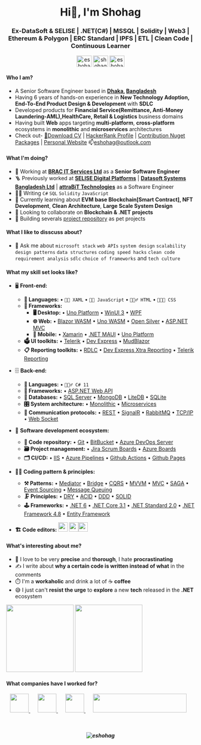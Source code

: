 <h1 align="center">Hi👋, I'm Shohag</h1>
<h3 align="center">Ex-DataSoft & SELISE | .NET(C#) | MSSQL | Solidity | Web3 | Ethereum & Polygon | ERC Standard | IPFS | ETL | Clean Code | Continuous Learner</h3>

<p align="center">
<a href="https://linkedin.com/in/eshohag" target="blank"><img align="center" src="https://cdn.jsdelivr.net/npm/simple-icons@3.0.1/icons/linkedin.svg" alt="eshohag" height="30" width="40" /></a>
<a href="https://fb.com/shohagcse" target="blank"><img align="center" src="https://cdn.jsdelivr.net/npm/simple-icons@3.0.1/icons/facebook.svg" alt="shohagcse" height="30" width="40" /></a>
<a href="https://twitter.com/eshohagbd" target="blank"><img align="center" src="https://cdn.jsdelivr.net/npm/simple-icons@3.0.1/icons/twitter.svg" alt="eshohagbd" height="30" width="40" /></a>
</p>

#### Who I am?
- A Senior Software Engineer based in **[Dhaka](https://en.wikipedia.org/wiki/Dhaka), [Bangladesh](https://en.wikipedia.org/wiki/Bangladesh)** 
- Having 6 years of hands-on experience in **New Technology Adoption, End-To-End Product Design & Development** with **SDLC**
- Developed products for **Financial Service(Remittance, Anti-Money Laundering-AML),HealthCare, Retail & Logistics** business domains
- Having built **Web** apps targeting **multi-platform**, **cross-platform** ecosystems in **monolithic** and **microservices** architectures
- Check out- <a href="https://1drv.ms/u/s!AhfyhcAHalZMauXDhgeD1BZ5Eco?e=OgWwD0" target="_blank">📄Download CV</a> | <a href="https://www.hackerrank.com/eshohag" target="_blank">HackerRank Profile</a> | <a href="https://www.nuget.org/profiles/eshohag" target="_blank">Contribution Nuget Packages</a> | <a href="https://shohag.azurewebsites.net/" target="_blank">Personal Website</a> 📫eshohag@outlook.com

#### What I'm doing?
- 🏢 Working at **[BRAC IT Services Ltd](https://www.bracits.com/)** as a **Senior Software Engineer**
- 🪜 Previously worked at **[SELISE Digital Platforms](http://selise.ch/)** | **[Datasoft Systems Bangladesh Ltd](http://datasoft-bd.com/)** | **[attraBiT Technologies](http://www.attrabit.com/)** as a Software Engineer
- 👨‍💻 Writing `C#` `SQL` `Solidity` `JavaScript`
- 🌱 Currently learning about **EVM base Blockchain[Smart Contract], NFT Development**, **Clean Architecture**, **Large Scale System Design**
- 👯 Looking to collaborate on **Blockchain & .NET projects**
- 🥰 Building severals [project repository](https://github.com/eshohag?tab=repositories/) as pet projects
#### What I like to disscuss about? 
- 💬 Ask me about `microsoft stack` `web APIs` `system design` `scalability` `design patterns` `data structures` `coding speed hacks` `clean code` `requirement analysis` `sdlc` `choice of frameworks` and `tech culture`


#### What my skill set looks like?
- 🖥 **Front-end:** 
  - **📜 Languages:** • `👨‍🏭 XAML` • `👨‍🔧 JavaScript` • `🧚🏻‍♂️ HTML` • `👨🏻‍🎨 CSS`
  - **🔬 Frameworks:**  
    - **🖥 Desktop:** • [Uno Platform](https://platform.uno/) • [WinUI 3](https://docs.microsoft.com/en-us/windows/apps/winui/) • [WPF](https://docs.microsoft.com/en-us/dotnet/desktop/wpf/overview/?view=netdesktop-6.0) 
    - **🌐 Web:** • [Blazor WASM](https://dotnet.microsoft.com/en-us/apps/aspnet/web-apps/blazor) • [Uno WASM](https://platform.uno/uno-platform-for-web-webassembly/) • [Open Silver](https://opensilver.net/) • [ASP.NET MVC](https://dotnet.microsoft.com/en-us/apps/aspnet/mvc)
    - **📱 Mobile:** • [Xamarin](https://dotnet.microsoft.com/en-us/apps/xamarin) • [.NET MAUI](https://docs.microsoft.com/en-us/dotnet/maui/what-is-maui) • [Uno Platform](https://platform.uno/uno-platform-for-ios-and-android/)
  - **🗳 UI toolkits:** • [Telerik](https://www.telerik.com/) • [Dev Express](https://www.devexpress.com/) • [MudBlazor](https://mudblazor.com/)
  - **📋 Reporting toolkits:** • [RDLC](https://docs.fileformat.com/reporting/rdlc/#:~:text=(.rdlc)%20Files-,What%20is%20an%20RDLC%20file%3F,used%20to%20create%20these%20files.) • [Dev Express Xtra Reporting](https://docs.devexpress.com/XtraReports/2162/reporting) • [Telerik Reporting](https://www.telerik.com/products/reporting.aspx)
- 🗄️ **Back-end:**
  - **📜 Languages:** • `🧙🏻‍♂️ C# 11`
  - **🔭 Frameworks:** • [ASP.NET Web API](https://dotnet.microsoft.com/en-us/apps/aspnet/apis)
  - **💾 Databases:** • [SQL Server](https://www.microsoft.com/en-us/sql-server/sql-server-2019) • [MongoDB](https://www.mongodb.com/) • [LiteDB](https://www.litedb.org/) • [SQLite](https://www.sqlite.org/index.html)
  - **🎛 System architecture:** • [Monolithic](https://microservices.io/patterns/monolithic.html) • [Microservices](https://microservices.io/patterns/microservices.html)
  - **🔌 Communication protocols:** • [REST](https://docs.microsoft.com/en-us/azure/architecture/best-practices/api-design) • [SignalR](https://dotnet.microsoft.com/en-us/apps/aspnet/signalr) • [RabbitMQ](https://www.rabbitmq.com/) • [TCP/IP](https://www.techtarget.com/searchnetworking/definition/TCP-IP) • [Web Socket](https://developer.mozilla.org/en-US/docs/Web/API/WebSockets_API)
- 🎡 **Software development ecosystem:**
  - **📁 Code repository:** • [Git](https://git-scm.com/) • [BitBucket](https://bitbucket.org/product) • [Azure DevOps Server](https://azure.microsoft.com/en-us/services/devops/server/)
  - **🗃 Project management:** • [Jira Scrum Boards](https://www.atlassian.com/software/jira/features/scrum-boards) • [Azure Boards](https://azure.microsoft.com/en-us/services/devops/boards/)
  - **🗂 CI/CD:** • [IIS](https://www.iis.net/) • [Azure Pipelines](https://azure.microsoft.com/en-us/services/devops/pipelines/) • [Github Actions](https://github.com/features/actions) • [Github Pages](https://pages.github.com/)
- 🧙‍♂️ **Coding pattern & principles:**
  - **⚒ Patterns:**  • [Mediator](https://en.wikipedia.org/wiki/Mediator_pattern) • [Bridge](https://en.wikipedia.org/wiki/Bridge_pattern) • [CQRS](https://en.wikipedia.org/wiki/Command%E2%80%93query_separation#Command_Query_Responsibility_Separation) • [MVVM](https://en.wikipedia.org/wiki/Model%E2%80%93view%E2%80%93viewmodel) • [MVC](https://en.wikipedia.org/wiki/Model%E2%80%93view%E2%80%93controller) • [SAGA](https://microservices.io/patterns/data/saga.html) • [Event Sourcing](https://microservices.io/patterns/data/event-sourcing.html) • [Message Queuing](https://www.cloudamqp.com/blog/what-is-message-queuing.html)
  - **🗜 Principles:** • [DRY](https://en.wikipedia.org/wiki/Don%27t_repeat_yourself#:~:text=%22Don%27t%20repeat%20yourself%22,data%20normalization%20to%20avoid%20redundancy.) • [ACID](https://en.wikipedia.org/wiki/ACID) • [DDD](https://en.wikipedia.org/wiki/Domain-driven_design) • [SOLID](https://www.digitalocean.com/community/conceptual_articles/s-o-l-i-d-the-first-five-principles-of-object-oriented-design)
  - **🕹 Frameworks:** • [.NET 6](https://dotnet.microsoft.com/en-us/download/dotnet/6.0) • [.NET Core 3.1](https://dotnet.microsoft.com/en-us/download/dotnet/3.1) • [.NET Standard 2.0](https://docs.microsoft.com/en-us/dotnet/standard/net-standard?tabs=net-standard-1-0) • [.NET Framework 4.8](https://dotnet.microsoft.com/en-us/download/dotnet-framework/net48) • [Entity Framework](https://docs.microsoft.com/en-us/ef/)
  
- **🏗️ Code editors:**
<a href="https://visualstudio.microsoft.com/"><img src="https://1000logos.net/wp-content/uploads/2020/08/Visual-Studio-Logo.png" height=25></a> <a href="https://code.visualstudio.com/"><img src="https://seeklogo.com/images/V/visual-studio-code-logo-449D71944F-seeklogo.com.png" height=25></a><a href="https://notepad-plus-plus.org/"><img src="https://notepad-plus-plus.org/images/logo.svg" height=25></a>

#### What's interesting about me?  
  - 🧐 I love to be very **precise** and **thorough**, I hate **procrastinating**
  - ✍️ I write about **why a certain code is written instead of what** in the comments
  - ⏱️ I'm a **workaholic** and drink a lot of ☕ **coffee**
  - 😅 I just can't **resist the urge** to **explore** a new **tech** released in the **.NET** ecosystem
<!--Github Stats-->
<p float="left">
<img height="180em" src="https://github-readme-stats.vercel.app/api?username=eshohag" /> 
<img height="180em" src="https://github-readme-stats.vercel.app/api/top-langs/?username=eshohag"/>
</p>

#### What companies have I worked for?
<p left="left">
 <a href="https://www.bracits.com" style="padding: 10px !important;">
    <img src="https://www.bracits.com/assets/img/logo.svg" height=50>
  </a>
  <a href="https://selisegroup.com/" style="padding: 10px !important;">
    <img src="https://selisegroup.com/wp-content/uploads/2020/11/SELISE-DIgital-Platforms-.png" height=50>
    </a>  
  <a href="http://datasoft-bd.com/" style="padding: 10px !important;">
    <img src="http://datasoft-bd.com/wp-content/themes/DataSoft/img/DS-logo.png" height=50> 
  </a>
  <a href="http://www.attrabit.com/" style="padding: 10px !important;">
    <img src="http://www.attrabit.com/images/02.jpg" height=50 width=250>
  </a>
</p>

<br>
<h5 align="center"><img src="https://profile-counter.glitch.me/eshohag/count.svg" alt="eshohag" /></h5>

